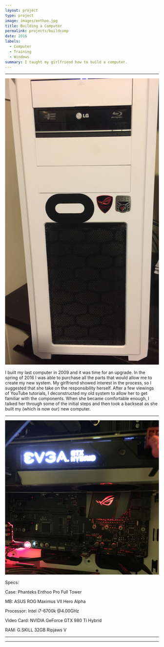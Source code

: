 ```yaml
---
layout: project
type: project
image: images/enthoo.jpg
title: Building a Computer
permalink: projects/buildcomp
date: 2016
labels:
  - Computer
  - Training
  - Windows
summary: I taught my girlfriend how to build a computer.
---
```


<hr> 

<img class="ui medium image" src="../images/pcc.jpg">

I built my last computer in 2009 and it was time for an upgrade. In the spring of 2016 I was able to purchase all the parts that would allow me to create my new system. My girlfriend showed interest in the process, so I suggested that she take on the responsibility herself. After a few viewings of YouTube tutorials, I deconstructed my old system to allow her to get familiar with the components. When she became comfortable enough, I talked her through some of the initial steps and then took a backseat as she built my (which is now our) new computer.

<hr>

<img class="ui medium image" src="../images/PC2.jpg">

Specs:

Case: Phanteks Enthoo Pro Full Tower

MB: ASUS ROG Maximus VII Hero Alpha

Processor: Intel i7-6700k @4.00GHz

Video Card: NVIDIA GeForce GTX 980 Ti Hybrid

RAM: G.SKILL 32GB Ripjaws V

<hr>
<hr>

